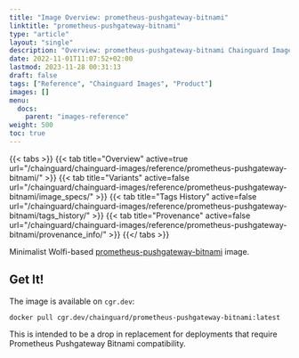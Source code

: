 ```yaml
---
title: "Image Overview: prometheus-pushgateway-bitnami"
linktitle: "prometheus-pushgateway-bitnami"
type: "article"
layout: "single"
description: "Overview: prometheus-pushgateway-bitnami Chainguard Image"
date: 2022-11-01T11:07:52+02:00
lastmod: 2023-11-28 00:31:13
draft: false
tags: ["Reference", "Chainguard Images", "Product"]
images: []
menu: 
  docs: 
    parent: "images-reference"
weight: 500
toc: true
---
```


{{< tabs >}}
{{< tab title="Overview" active=true url="/chainguard/chainguard-images/reference/prometheus-pushgateway-bitnami/" >}}
{{< tab title="Variants" active=false url="/chainguard/chainguard-images/reference/prometheus-pushgateway-bitnami/image_specs/" >}}
{{< tab title="Tags History" active=false url="/chainguard/chainguard-images/reference/prometheus-pushgateway-bitnami/tags_history/" >}}
{{< tab title="Provenance" active=false url="/chainguard/chainguard-images/reference/prometheus-pushgateway-bitnami/provenance_info/" >}}
{{</ tabs >}}



<!--overview:start-->
Minimalist Wolfi-based [prometheus-pushgateway-bitnami](https://github.com/prometheus/pushgateway) image.
<!--overview:end-->

<!--getting:start-->
## Get It!
The image is available on `cgr.dev`:

```
docker pull cgr.dev/chainguard/prometheus-pushgateway-bitnami:latest
```
<!--getting:end-->

<!--body:start-->
 This is intended to be a drop in replacement for deployments that require Prometheus Pushgateway Bitnami compatibility.
<!--body:end-->

